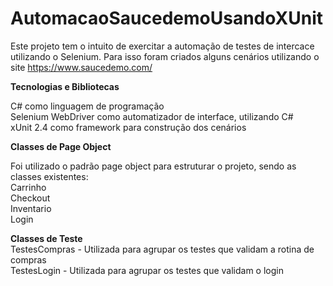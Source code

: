 # AutomacaoSaucedemoUsandoXUnit

Este projeto tem o intuito de exercitar a automação de testes de intercace utilizando o Selenium.
Para isso foram criados alguns cenários utilizando o site https://www.saucedemo.com/

<strong><p>Tecnologias e Bibliotecas<br><p></strong>
C# como linguagem de programação<br>
Selenium WebDriver como automatizador de interface, utilizando C# <br>
xUnit 2.4 como framework para construção dos cenários<br>

<strong>Classes de Page Object<br><p></strong>
Foi utilizado o padrão page object para estruturar o projeto, sendo as classes existentes:<br>
Carrinho<br>
Checkout<br>
Inventario<br>
Login<br>
<p>
<strong>Classes de Teste<br></strong>
TestesCompras - Utilizada para agrupar os testes que validam a rotina de compras<br>
TestesLogin - Utilizada para agrupar os testes que validam o login<br>

